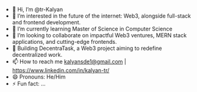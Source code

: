 - 👋 Hi, I’m @tr-Kalyan
- 👀 I’m interested in the future of the internet: Web3, alongside full-stack and frontend development.
- 🌱 I’m currently learning Master of Science in Computer Science
- 💞️ I’m looking to collaborate on impactful Web3 ventures, MERN stack applications, and cutting-edge frontends.
- 🚀 Building DecentraTask, a Web3 project aiming to redefine decentralized work.
- 📫 How to reach me kalyansde1@gmail.com | https://www.linkedin.com/in/kalyan-tr/
- 😄 Pronouns: He/Him
- ⚡ Fun fact: ...


<!---
tr-Kalyan/tr-Kalyan is a ✨ special ✨ repository because its `README.md` (this file) appears on your GitHub profile.
You can click the Preview link to take a look at your changes.
--->
